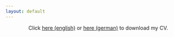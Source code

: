 ```yaml
---
layout: default
---
```


<center>
Click <a href="/assets/img/CV_Krause_2024_08_14.pdf">here (english)</a> or <a href="/assets/img/CV_Krause_2024_08_14_de.pdf">here (german)</a> to download my CV.
</center>